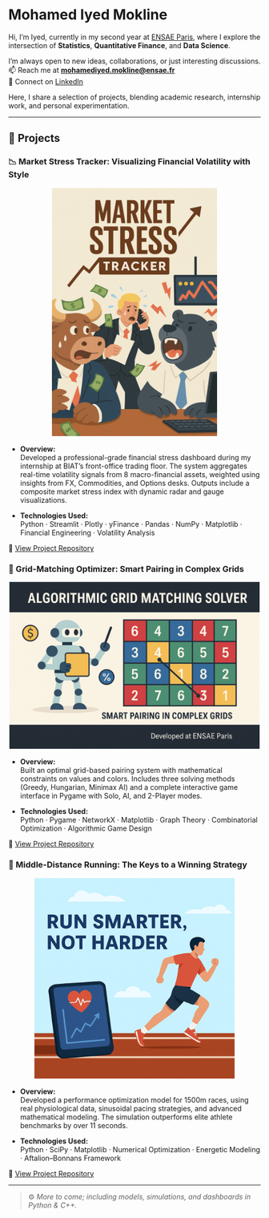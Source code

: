 # Mohamed Iyed Mokline

Hi, I’m Iyed, currently in my second year at [ENSAE Paris](https://www.ensae.fr), where I explore the intersection of **Statistics**, **Quantitative Finance**, and **Data Science**.

I’m always open to new ideas, collaborations, or just interesting discussions.  
📫 Reach me at **mohamediyed.mokline@ensae.fr**  
🔗 Connect on [LinkedIn](https://www.linkedin.com/in/mohamed-iyed-mokline-2432b132a/)

Here, I share a selection of projects, blending academic research, internship work, and personal experimentation.

---

## 🧠 Projects 

### 📉 Market Stress Tracker: Visualizing Financial Volatility with Style

<p align="center">
  <a href="https://github.com/mmokline/market-stress-tracker" target="_blank">
    <img src="./assets/market-stress-tracker.png" alt="Market Stress Tracker" width="330"/>
  </a>
</p>

- **Overview:**  
  Developed a professional-grade financial stress dashboard during my internship at BIAT’s front-office trading floor. The system aggregates real-time volatility signals from 8 macro-financial assets, weighted using insights from FX, Commodities, and Options desks. Outputs include a composite market stress index with dynamic radar and gauge visualizations.

- **Technologies Used:**  
  Python · Streamlit · Plotly · yFinance · Pandas · NumPy · Matplotlib · Financial Engineering · Volatility Analysis

🔗 [View Project Repository](https://github.com/mmokline/market-stress-tracker)


### 🧩 Grid-Matching Optimizer: Smart Pairing in Complex Grids

<p align="center">
  <a href="https://github.com/mmokline/grid-matching-optimizer" target="_blank">
    <img src="./assets/grid-matching-optimizer.png" alt="Grid Matching Optimizer" width="500"/>
  </a>
</p>

- **Overview:**  
  Built an optimal grid-based pairing system with mathematical constraints on values and colors. Includes three solving methods (Greedy, Hungarian, Minimax AI) and a complete interactive game interface in Pygame with Solo, AI, and 2-Player modes.

- **Technologies Used:**  
  Python · Pygame · NetworkX · Matplotlib · Graph Theory · Combinatorial Optimization · Algorithmic Game Design

🔗 [View Project Repository](https://github.com/mmokline/grid-matching-optimizer)


### 🏃 Middle-Distance Running: The Keys to a Winning Strategy

<p align="center">
  <a href="https://github.com/mmokline/middle-distance-running-strategy" target="_blank">
    <img src="./assets/middle-distance-optimization.png" alt="Middle Distance Running" width="400"/>
  </a>
</p>


- **Overview:**  
  Developed a performance optimization model for 1500m races, using real physiological data, sinusoidal pacing strategies, and advanced mathematical modeling. The simulation outperforms elite athlete benchmarks by over 11 seconds.

- **Technologies Used:**  
  Python · SciPy · Matplotlib · Numerical Optimization · Energetic Modeling · Aftalion–Bonnans Framework

🔗 [View Project Repository](https://github.com/mmokline/middle-distance-running-strategy)

---

> ⚙️ *More to come; including models, simulations, and dashboards in Python & C++.*
